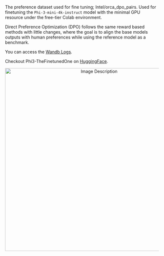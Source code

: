The preference dataset used for fine tuning; Intel/orca_dpo_pairs. Used for finetuning the ```Phi-3-mini-4k-instruct``` model with the minimal GPU resource under the free-tier Colab environment.

Direct Preference Optimization (DPO) follows the same reward based methods with little changes, where the goal is to align the base models outputs with human preferences while using the reference model as a benchmark.

You can access the [Wandb Logs](https://wandb.ai/mishra4-deeplogic-ai/huggingface/reports/train-loss-24-07-22-22-08-06---Vmlldzo4NzY2NzU4?accessToken=2jdm6mkp6fuqn7z0nkf7d90swgrsk80ritosa4obig60c23dnrcco19dj1b9et53).

Checkout Phi3-TheFinetunedOne on [HuggingFace](https://huggingface.co/smishr-18/Phi3-TheFinetunedOne).

<p align="center">
  <img src="https://github.com/user-attachments/assets/e32989d5-4b25-4acc-8191-b4ee041a9d93" alt="Image Description" width="600"/>
</p>
